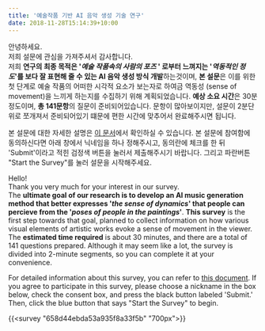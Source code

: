 ```yaml
---
title: '예술작품 기반 AI 음악 생성 기술 연구'
date: 2018-11-28T15:14:39+10:00
---
```





안녕하세요.  
저희 설문에 관심을 가져주셔서 감사합니다.  
저희 **연구의 최종 목적은 '_예술 작품속의 사람의 포즈_ ' 로부터 느껴지는 '_역동적인 정도_'를 보다 잘 표현해 줄 수 있는 AI 음악 생성 방식 개발**하는것이며, **본 설문**은 이를 위한 첫 단계로 예술 작품의 어떠한 시각적 요소가 보는자로 하여금 역동성 (sense of movement)을 느끼게 하는지를 수집하기 위해 계획되었습니다. **예상 소요 시간**은 30분 정도이며, **총 141문항**의 질문이 준비되어있습니다. 문항이 많아보이지만, 설문이 2분단위로 쪼개져서 준비되어있기 떄문에 편한 시간에 맞추어서 완료해주시면 됩니다.

<!-- 
저희 **연구의 최종 목적**은 예술 작품이 가지고있는 느낌을 보다 잘 표현해주는 AI 음악 생성 방식 개발하는것이며, **본 설문**은 이를 위한 첫 단계로 예술 작품의 어떠한 시각적 요소가 보는자로 하여금 역동성 (sense of movement)을 느끼게 하는지를 수집하기 위해 계획되었습니다. **예상 소요 시간**은 30분 정도이며, **총 141문항**의 질문이 준비되어있습니다. 문항이 많아보이지만, 설문이 2분단위로 쪼개져서 준비되어있기 떄문에 편한 시간에 맞추어서 완료해주시면 됩니다.
-->

본 설문에 대한 자세한 설명은 [이 문서]()에서 확인하실 수 있습니다. 본 설문에 참여함에 동의하신다면 아래 창에서 닉네임을 하나 정해주시고, 동의란에 체크를 한 뒤 'Submit'이라고 적힌 검정색 버튼을 눌러서 제출해주시기 바랍니다. 그리고 파란버튼 "Start the Survey"를 눌러 설문을 시작해주세요.  



Hello!  
Thank you very much for your interest in our survey.  
The **ultimate goal of our research is to develop an AI music generation method that better expresses '_the sense of dynamics_' that people can percieve from the '_poses of people in the paintings_'**. **This survey** is the first step towards that goal, planned to collect information on how various visual elements of artistic works evoke a sense of movement in the viewer. The **estimated time required** is about 30 minutes, and there are a total of 141 questions prepared. Although it may seem like a lot, the survey is divided into 2-minute segments, so you can complete it at your convenience.
<!-- 
The **ultimate goal of our research** is to develop an AI music generation method that better expresses the emotions conveyed by artistic works. **This survey** is the first step towards that goal, planned to collect information on how various visual elements of artistic works evoke a sense of movement in the viewer. The **estimated time required** is about 30 minutes, and there are a total of 141 questions prepared. Although it may seem like a lot, the survey is divided into 2-minute segments, so you can complete it at your convenience.
-->

For detailed information about this survey, you can refer to [this document]().
If you agree to participate in this survey, please choose a nickname in the box below, check the consent box, and press the black button labeled 'Submit.' Then, click the blue button that says "Start the Survey" to begin.


{{<survey "658d44ebda53a935f8a33f5b" "700px">}}


